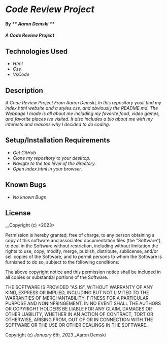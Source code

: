 # _Code Review Project_

#### By _** Aaron Demski **_

#### _A Code Review Project_

## Technologies Used

* _Html_
* _Css_
* _VsCode_

## Description

_A Code Review Project From Aaron Demski, In this repository youll find my index.html website and a styles.css, and obviously the README.md. The Webpage I made is all about me including my favorite food, video games, and favorite places ive visited. It also includes a bio about me with my interests and reasons why I decided to do coding._

## Setup/Installation Requirements

* _Get GitHub_
* _Clone my repository to your desktop._
* _Navigte to the top level of the directory._
* _Open index.html in your browser._

## Known Bugs

* _No known Bugs_

## License

__Copyright (c) <2023> <Aaron Demski>

Permission is hereby granted, free of charge, to any person obtaining a copy
of this software and associated documentation files (the "Software"), to deal
in the Software without restriction, including without limitation the rights
to use, copy, modify, merge, publish, distribute, sublicense, and/or sell
copies of the Software, and to permit persons to whom the Software is
furnished to do so, subject to the following conditions:

The above copyright notice and this permission notice shall be included in all
copies or substantial portions of the Software.

THE SOFTWARE IS PROVIDED "AS IS", WITHOUT WARRANTY OF ANY KIND, EXPRESS OR
IMPLIED, INCLUDING BUT NOT LIMITED TO THE WARRANTIES OF MERCHANTABILITY,
FITNESS FOR A PARTICULAR PURPOSE AND NONINFRINGEMENT. IN NO EVENT SHALL THE
AUTHORS OR COPYRIGHT HOLDERS BE LIABLE FOR ANY CLAIM, DAMAGES OR OTHER
LIABILITY, WHETHER IN AN ACTION OF CONTRACT, TORT OR OTHERWISE, ARISING FROM,
OUT OF OR IN CONNECTION WITH THE SOFTWARE OR THE USE OR OTHER DEALINGS IN THE
SOFTWARE._

Copyright (c) _January 6th, 2023_ _Aaron Demski
